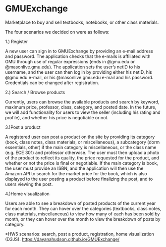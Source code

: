 # GMUExchange
Marketplace to buy and sell textbooks, notebooks, or other class materials.

The four scenarios we decided on were as follows:

1.) Register

   A new user can sign in to GMUExchange by providing an e-mail address and password. The application checks that the e-mails is            affiliated with GMU through use of regular expressions (ends in @gmu.edu or @masonlive.gmu.edu). The application sets the user’s        netID to his username, and the user can then log in by providing either his netID, his @gmu.edu e-mail, or his @masonlive.gmu.edu      e-mail and his password. Credentials can be changed after registration.
      
2.) Search / Browse products

   Currently, users can browse the available products and search by keyword, maximum price, professor, class, category, and posted date. In the future, we will add functionality for users to view the seller (including his rating and profile), and whether his price is negotiable or not.
      
3.)Post a product

   A registered user can post a product on the site by providing its category (book, class notes, class materials, or miscellaneous), a    subcategory (dorm essentials, other) if the main category is miscellaneous, or the class name (e.g. ECE 301) and professor              otherwise. The user must then upload a photo of the product to reflect its quality, the price requested for the product, and            whether or not the price is final or negotiable. If the main category is book, the user must provide an ISBN, and the application      will then use the Amazon API to search for the market price for the book, which is also displayed to the user posting a product        before finalizing the post, and to users viewing the post.
   
4.)Home visualization

   Users are able to see a breakdown of posted products of the current year for each month. They can hover over the categories 
   (textbooks, class notes, class materials, miscellaneous) to view how many of each has been sold by month, or they can hover over the 
   month to view the breakdown of posts by category.

*HW5 scenarios: search, post a product, registration, home visualization (D3JS).
https://dayanahudson.github.io/GMUExchange/
